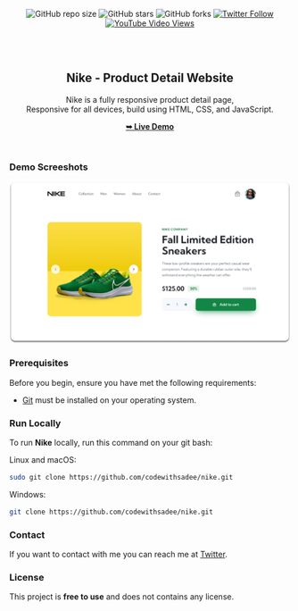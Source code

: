 <div align="center">
  
  ![GitHub repo size](https://img.shields.io/github/repo-size/codewithsadee/nike)
  ![GitHub stars](https://img.shields.io/github/stars/codewithsadee/nike?style=social)
  ![GitHub forks](https://img.shields.io/github/forks/codewithsadee/nike?style=social)
[![Twitter Follow](https://img.shields.io/twitter/follow/codewithsadee_?style=social)](https://twitter.com/intent/follow?screen_name=codewithsadee_)
  [![YouTube Video Views](https://img.shields.io/youtube/views/0O3yFSEujrw?style=social)](https://youtu.be/0O3yFSEujrw)

  <br />
  <br />

  <h2 align="center">Nike - Product Detail Website</h2>

  Nike is a fully responsive product detail page, <br />Responsive for all devices, build using HTML, CSS, and JavaScript.

  <a href="https://codewithsadee.github.io/nike/"><strong>➥ Live Demo</strong></a>

</div>

<br />

### Demo Screeshots

![Nike Desktop Demo](./readme-images/desktop.png "Desktop Demo")

### Prerequisites

Before you begin, ensure you have met the following requirements:

* [Git](https://git-scm.com/downloads "Download Git") must be installed on your operating system.

### Run Locally

To run **Nike** locally, run this command on your git bash:

Linux and macOS:

```bash
sudo git clone https://github.com/codewithsadee/nike.git
```

Windows:

```bash
git clone https://github.com/codewithsadee/nike.git
```

### Contact

If you want to contact with me you can reach me at [Twitter](https://www.twitter.com/codewithsadee).

### License

This project is **free to use** and does not contains any license.
